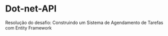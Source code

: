# Dot-net-API
Resolução do desafio:  Construindo um Sistema de Agendamento de Tarefas com Entity Framework
